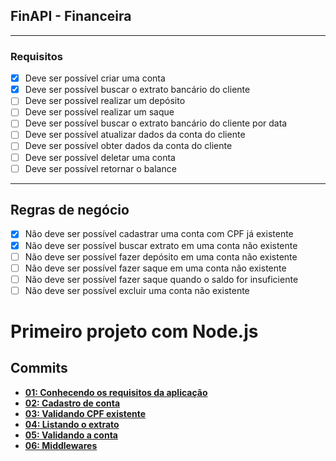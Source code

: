 ## FinAPI - Financeira

---

### Requisitos

- [x] Deve ser possível criar uma conta
- [x] Deve ser possível buscar o extrato bancário do cliente
- [ ] Deve ser possível realizar um depósito
- [ ] Deve ser possível realizar um saque
- [ ] Deve ser possível buscar o extrato bancário do cliente por data
- [ ] Deve ser possível atualizar dados da conta do cliente
- [ ] Deve ser possível obter dados da conta do cliente
- [ ] Deve ser possível deletar uma conta
- [ ] Deve ser possível retornar o balance

---

## Regras de negócio

- [x] Não deve ser possível cadastrar uma conta com CPF já existente
- [x] Não deve ser possível buscar extrato em uma conta não existente
- [ ] Não deve ser possível fazer depósito em uma conta não existente
- [ ] Não deve ser possível fazer saque em uma conta não existente
- [ ] Não deve ser possível fazer saque quando o saldo for insuficiente
- [ ] Não deve ser possível excluir uma conta não existente

# Primeiro projeto com Node.js

## Commits
- **[01: Conhecendo os requisitos da aplicação](https://github.com/vinifraga/ignite/commit/4751f5663ab0e1c052f03abcd3b8ff08edf15042)**
- **[02: Cadastro de conta](https://github.com/vinifraga/ignite/commit/1159c5299f704c39447c9955c9d27b2980cff9d8)**
- **[03: Validando CPF existente](https://github.com/vinifraga/ignite/commit/248cd77006ac777020cb1971e772b84b8158374c)**
- **[04: Listando o extrato](https://github.com/vinifraga/ignite/commit/40ba6a4a7cbd6c7a537488d17ffcddba798cbe1b)**
- **[05: Validando a conta](https://github.com/vinifraga/ignite/commit/64ef835b41da59638c8921b4cfd7a9dbb8ff217b)**
- **[06: Middlewares](https://github.com/vinifraga/ignite/commit/340003b52e59ffd54d39cfb01e3bd87bbaa45187)**